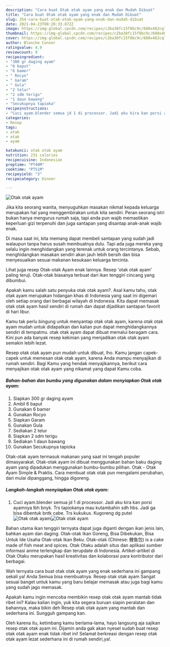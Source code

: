 ```yaml
---
description: "Cara buat Otak otak ayam yang enak dan Mudah Dibuat"
title: "Cara buat Otak otak ayam yang enak dan Mudah Dibuat"
slug: 354-cara-buat-otak-otak-ayam-yang-enak-dan-mudah-dibuat
date: 2021-04-23T08:20:33.872Z
image: https://img-global.cpcdn.com/recipes/c2ba38fc15f8bc9c/680x482cq70/otak-otak-ayam-foto-resep-utama.jpg
thumbnail: https://img-global.cpcdn.com/recipes/c2ba38fc15f8bc9c/680x482cq70/otak-otak-ayam-foto-resep-utama.jpg
cover: https://img-global.cpcdn.com/recipes/c2ba38fc15f8bc9c/680x482cq70/otak-otak-ayam-foto-resep-utama.jpg
author: Blanche Conner
ratingvalue: 4.9
reviewcount: 9
recipeingredient:
- "300 gr daging ayam"
- "6 baput"
- "6 bamer"
- " Rocyo"
- " Garam"
- " Gula"
- "2 telur"
- "2 sdm terigu"
- "1 daun bawang"
- "Secukupnya tapioka"
recipeinstructions:
- "Cuci ayam.blender semua jd 1 di processor. Jadi aku kira kan porsi ayamnya lbh bnyk. Trs tapiokanya mau kutambahin sdh hbs. Jadi ga bisa dibentuk bntk cabe. Trs kukukus. Kugoreng dg putel"
categories:
- Resep
tags:
- otak
- otak
- ayam

katakunci: otak otak ayam 
nutrition: 231 calories
recipecuisine: Indonesian
preptime: "PT40M"
cooktime: "PT51M"
recipeyield: "3"
recipecategory: Dinner

---
```



![Otak otak ayam](https://img-global.cpcdn.com/recipes/c2ba38fc15f8bc9c/680x482cq70/otak-otak-ayam-foto-resep-utama.jpg)

Jika kita seorang wanita, menyuguhkan masakan nikmat kepada keluarga merupakan hal yang menggembirakan untuk kita sendiri. Peran seorang istri bukan hanya mengurus rumah saja, tapi anda pun wajib memastikan keperluan gizi terpenuhi dan juga santapan yang disantap anak-anak wajib enak.

Di masa  saat ini, kita memang dapat membeli santapan yang sudah jadi walaupun tanpa harus susah membuatnya dulu. Tapi ada juga mereka yang selalu ingin menghidangkan yang terenak untuk orang tercintanya. Sebab, menghidangkan masakan sendiri akan jauh lebih bersih dan bisa menyesuaikan sesuai makanan kesukaan keluarga tercinta. 

Lihat juga resep Otak-otak Ayam enak lainnya. Resep &#39;otak otak ayam&#39; paling teruji. Otak-otak biasanya terbuat dari ikan tenggiri cincang yang dibumbui.

Apakah kamu salah satu penyuka otak otak ayam?. Asal kamu tahu, otak otak ayam merupakan hidangan khas di Indonesia yang saat ini digemari oleh setiap orang dari berbagai wilayah di Indonesia. Kita dapat memasak otak otak ayam hasil sendiri di rumah dan dapat dijadikan santapan favorit di hari libur.

Kamu tak perlu bingung untuk menyantap otak otak ayam, karena otak otak ayam mudah untuk didapatkan dan kalian pun dapat menghidangkannya sendiri di tempatmu. otak otak ayam dapat dibuat memalui beragam cara. Kini pun ada banyak resep kekinian yang menjadikan otak otak ayam semakin lebih lezat.

Resep otak otak ayam pun mudah untuk dibuat, lho. Kamu jangan capek-capek untuk memesan otak otak ayam, karena Anda mampu menyajikan di rumah sendiri. Bagi Kamu yang hendak menyajikannya, berikut cara menyajikan otak otak ayam yang nikamat yang dapat Kamu coba.

<!--inarticleads1-->

##### Bahan-bahan dan bumbu yang digunakan dalam menyiapkan Otak otak ayam:

1. Siapkan 300 gr daging ayam
1. Ambil 6 baput
1. Gunakan 6 bamer
1. Gunakan  Rocyo
1. Siapkan  Garam
1. Gunakan  Gula
1. Sediakan 2 telur
1. Siapkan 2 sdm terigu
1. Sediakan 1 daun bawang
1. Gunakan Secukupnya tapioka


Otak-otak ayam termasuk makanan yang saat ini tengah populer dimasyarakat. Otak-otak ayam ini dibuat menggunakan bahan baku daging ayam yang dipadukan menggunakan bumbu-bumbu pilihan. Otak - Otak Ayam Simple &amp; Praktis. Cara membuat otak otak pun mengalami perubahan, dari mulai dipanggang, hingga digoreng. 

<!--inarticleads2-->

##### Langkah-langkah menyiapkan Otak otak ayam:

1. Cuci ayam.blender semua jd 1 di processor. Jadi aku kira kan porsi ayamnya lbh bnyk. Trs tapiokanya mau kutambahin sdh hbs. Jadi ga bisa dibentuk bntk cabe. Trs kukukus. Kugoreng dg putel
<img src="https://img-global.cpcdn.com/steps/67b8e7711756e8e6/160x128cq70/otak-otak-ayam-langkah-memasak-1-foto.jpg" alt="Otak otak ayam"><img src="https://img-global.cpcdn.com/steps/15098d1f89dd2e56/160x128cq70/otak-otak-ayam-langkah-memasak-1-foto.jpg" alt="Otak otak ayam">

Bahan utama ikan tenggiri ternyata dapat juga diganti dengan ikan jenis lain, bahkan ayam dan daging. Otak-otak Ikan Goreng, Bisa Dibekukan, Bisa Untuk Ide Usaha Otak-otak Ikan Beku. Otak-otak (Chinese: 鲤鱼包) is a cake made of fish meat and spices. Otak Otaku adalah situs dan aplikasi sumber informasi anime terlengkap dan terupdate di Indonesia. Artikel-artikel di Otak Otaku merupakan hasil kreativitas dan kolaborasi para kontributor dari berbagai. 

Wah ternyata cara buat otak otak ayam yang enak sederhana ini gampang sekali ya! Anda Semua bisa membuatnya. Resep otak otak ayam Sangat sesuai banget untuk kamu yang baru belajar memasak atau juga bagi kamu yang sudah jago memasak.

Apakah kamu ingin mencoba membikin resep otak otak ayam mantab tidak ribet ini? Kalau kalian ingin, yuk kita segera buruan siapin peralatan dan bahannya, maka bikin deh Resep otak otak ayam yang mantab dan sederhana ini. Sungguh gampang kan. 

Oleh karena itu, ketimbang kamu berlama-lama, hayo langsung aja sajikan resep otak otak ayam ini. Dijamin anda gak akan nyesel sudah buat resep otak otak ayam enak tidak ribet ini! Selamat berkreasi dengan resep otak otak ayam lezat sederhana ini di rumah sendiri,ya!.

